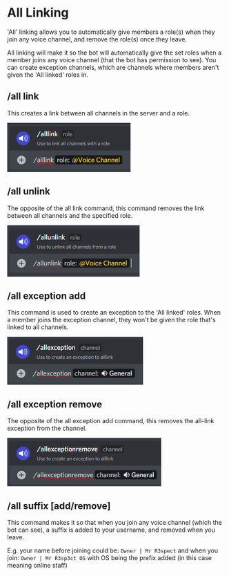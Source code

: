 # All Linking

'All' linking allows you to automatically give members a role(s) when they join any voice channel, and remove the role(s) once they leave.&#x20;

All linking will make it so the bot will automatically give the set roles when a member joins any voice channel (that the bot has permission to see). You can create exception channels, which are channels where members aren't given the 'All linked' roles in.

## /all link

This creates a link between all channels in the server and a role.

![all link command](<../../.gitbook/assets/image (33).png>)

## /all unlink

The opposite of the all link command, this command removes the link between all channels and the specified role.

![all unlink command](<../../.gitbook/assets/image (18).png>)

## /all exception add

This command is used to create an exception to the 'All linked' roles. When a member joins the exception channel, they won't be given the role that's linked to all channels.

![all exception command](<../../.gitbook/assets/image (9).png>)

## /all exception remove

The opposite of the all exception add command, this removes the all-link exception from the channel.&#x20;

![](<../../.gitbook/assets/image (22).png>)

## /all suffix \[add/remove]

This command makes it so that when you join any voice channel (which the bot can see), a suffix is added to your username, and removed when you leave.

E.g. your name before joining could be: `Owner | Mr R3spect` and when you join: `Owner | Mr R3sp3ct OS` with OS being the prefix added (in this case meaning online staff)
